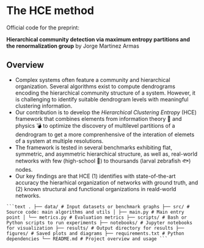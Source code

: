 # The HCE method

Official code for the preprint:

**Hierarchical community detection via maximum entropy partitions and the renormalization group**
by Jorge Martinez Armas

## Overview
- Complex systems often feature a community and hierarchical organization. Several algorithms exist to compute dendrograms encoding the hierarchical community structure of a system. However, it is challenging to identify suitable dendrogram levels with meaningful clustering information.
- Our contribution is to develop the *Hierarchical Clustering Entropy* (HCE) framework that combines elements from information theory :floppy_disk: and physics :bomb: to optimize the discovery of multilevel partitions of a dendrogram to get a more comprenhensive of the interation of elemets of a system at multiple resolutions.
- The framework is tested in several benchmarks exhibiting flat, symmetric, and asymmetric hierarchical structure, as well as, real-world networks with few (high-school :school:) to thoursands (larval zebrafish :fish:) nodes.
- Our key findings are that HCE (1) identifies with state-of-the-art accuracy the hierarhical organization of networks with ground truth, and (2) known structural and functional organizations in reald-world networks.

<pre lang="markdown"><code>```text . ├── data/ # Input datasets or benchmark graphs ├── src/ # Source code: main algorithms and utils │ ├── main.py # Main entry point │ └── metrics.py # Evaluation metrics ├── scripts/ # Bash or Python scripts to run experiments ├── notebooks/ # Jupyter notebooks for visualization ├── results/ # Output directory for results ├── figures/ # Saved plots and diagrams ├── requirements.txt # Python dependencies └── README.md # Project overview and usage ``` </code></pre>

